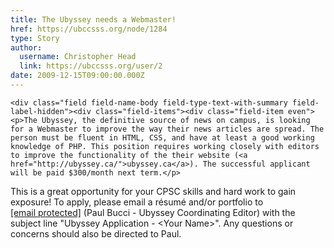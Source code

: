 ```yaml
---
title: The Ubyssey needs a Webmaster! 
href: https://ubccsss.org/node/1284
type: Story
author:
  username: Christopher Head
  link: https://ubccsss.org/user/2
date: 2009-12-15T09:00:00.000Z
---
```



    <div class="field field-name-body field-type-text-with-summary field-label-hidden"><div class="field-items"><div class="field-item even"><p>The Ubyssey, the definitive source of news on campus, is looking for a Webmaster to improve the way their news articles are spread. The person must be fluent in HTML, CSS, and have at least a good working knowledge of PHP. This position requires working closely with editors to improve the functionality of the their website (<a href="http://ubyssey.ca/">ubyssey.ca</a>). The successful applicant will be paid $300/month next term.</p>
<p>This is a great opportunity for your CPSC skills and hard work to gain exposure! To apply, please email a r&#xE9;sum&#xE9; and/or portfolio to <a href="/cdn-cgi/l/email-protection#55363a3a27313c3b34213c3b321520372c2626302c7b3634"><span class="__cf_email__" data-cfemail="6b080404190f02050a1f02050c2b1e091218180e1245080a">[email&#xA0;protected]</span></a> (Paul Bucci - Ubyssey Coordinating Editor) with the subject line &quot;Ubyssey Application - &lt;Your Name&gt;&quot;. Any questions or concerns should also be directed to Paul.</p>
</div></div></div>    <footer>
          </footer>
    